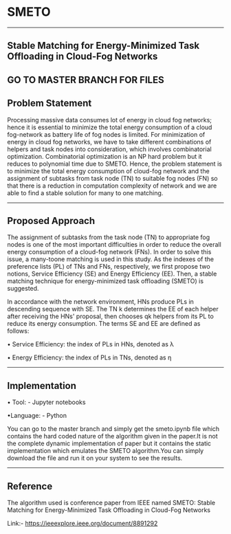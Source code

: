 # SMETO
--------------------------------------------------------------------------------
Stable Matching for Energy-Minimized Task Offloading in Cloud-Fog Networks
-----------------------------------------------------------------------------------
GO TO MASTER BRANCH FOR FILES
-------------------------------------
Problem Statement
------------------------------------------------
Processing massive data consumes lot of energy in cloud fog networks; hence it is
essential to minimize the total energy consumption of a cloud fog-network as
battery life of fog nodes is limited. For minimization of energy in cloud fog
networks, we have to take different combinations of helpers and task nodes into
consideration, which involves combinatorial optimization. Combinatorial
optimization is an NP hard problem but it reduces to polynomial time due to
SMETO.
Hence, the problem statement is to minimize the total energy consumption of
cloud-fog network and the assignment of subtasks from task node (TN) to suitable
fog nodes (FN) so that there is a reduction in computation complexity of network
and we are able to find a stable solution for many to one matching.



-----------------------------------------------------
Proposed Approach
----------------------------------------------
The assignment of subtasks from the task node (TN) to appropriate fog nodes is
one of the most important difficulties in order to reduce the overall energy
consumption of a cloud-fog network (FNs). In order to solve this issue, a many-toone matching is used in this study. As the indexes of the preference lists (PL) of TNs
and FNs, respectively, we first propose two notions, Service Efficiency (SE) and
Energy Efficiency (EE). Then, a stable matching technique for energy-minimized
task offloading (SMETO) is suggested.

In accordance with the network environment, HNs produce PLs in descending
sequence with SE. The TN k determines the EE of each helper after receiving the
HNs' proposal, then chooses qk helpers from its PL to reduce its energy
consumption. The terms SE and EE are defined as follows:

• Service Efficiency: the index of PLs in HNs, denoted as λ

• Energy Efficiency: the index of PLs in TNs, denoted as η

------------------------------------------------------------------------------
Implementation
---------------------------------------------------------------------
• Tool: - Jupyter notebooks

•Language: - Python



You can go to the master branch and simply get the smeto.ipynb file which contains the hard coded nature of the algorithm given in the paper.It is not the complete dynamic implementation of paper but it contains the static implementation which emulates the SMETO algorithm.You can simply download the file and run it on your system to see the results.

--------------------------------
Reference
--------------------------------
The algorithm used is conference paper from IEEE named SMETO: Stable Matching for Energy-Minimized
Task Offloading in Cloud-Fog Networks

Link:- https://ieeexplore.ieee.org/document/8891292
